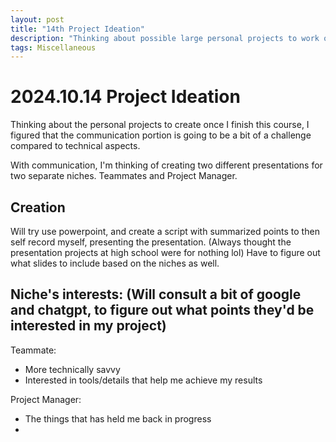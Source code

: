 ```yaml
---
layout: post
title: "14th Project Ideation"
description: "Thinking about possible large personal projects to work on, to utilize skills in a work-like scenario"
tags: Miscellaneous
---
```


# 2024.10.14 Project Ideation
Thinking about the personal projects to create once I finish this course, I figured that the communication portion is going to be a bit of a challenge compared to technical aspects.

With communication, I'm thinking of creating two different presentations for two separate niches. Teammates and Project Manager.

## Creation
Will try use powerpoint, and create a script with summarized points to then self record myself, presenting the presentation. (Always thought the presentation projects at high school were for nothing lol)
Have to figure out what slides to include based on the niches as well.

## Niche's interests: (Will consult a bit of google and chatgpt, to figure out what points they'd be interested in my project)
Teammate:
* More technically savvy
* Interested in tools/details that help me achieve my results

Project Manager:
* The things that has held me back in progress
* 
 
